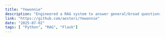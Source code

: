 ```yaml
---
title: "Yewonnie"
description: "Engineered a RAG system to answer general/broad questions about Christine (myself and my career) using a HyDE (Hypothetical Document Embedding) approach"
link: "https://github.com/aesteri/Yewonnie"
date: "2025-07-02"
tags: [ "Python", "RAG", "Flask"]
---
```

